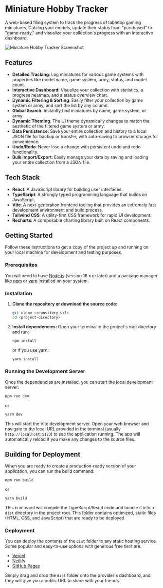 # Miniature Hobby Tracker

A web-based filing system to track the progress of tabletop gaming miniatures. Catalog your models, update their status from "purchased" to "game-ready," and visualize your collection's progress with an interactive dashboard.

![Miniature Hobby Tracker Screenshot](https://storage.googleapis.com/aistudio-ux-team-public/sdk-pro-assets/minis-tracker.png)

## Features

- **Detailed Tracking**: Log miniatures for various game systems with properties like model name, game system, army, status, and model count.
- **Interactive Dashboard**: Visualize your collection with statistics, a progress heatmap, and a status overview chart.
- **Dynamic Filtering & Sorting**: Easily filter your collection by game system or army, and sort the list by any column.
- **Global Search**: Instantly find miniatures by name, game system, or army.
- **Dynamic Theming**: The UI theme dynamically changes to match the aesthetic of the filtered game system or army.
- **Data Persistence**: Save your entire collection and history to a local JSON file for backup or transfer, with auto-saving to browser storage for convenience.
- **Undo/Redo**: Never lose a change with persistent undo and redo functionality.
- **Bulk Import/Export**: Easily manage your data by saving and loading your entire collection from a JSON file.

## Tech Stack

- **React**: A JavaScript library for building user interfaces.
- **TypeScript**: A strongly typed programming language that builds on JavaScript.
- **Vite**: A next-generation frontend tooling that provides an extremely fast development environment and build process.
- **Tailwind CSS**: A utility-first CSS framework for rapid UI development.
- **Recharts**: A composable charting library built on React components.

## Getting Started

Follow these instructions to get a copy of the project up and running on your local machine for development and testing purposes.

### Prerequisites

You will need to have [Node.js](https://nodejs.org/) (version 18.x or later) and a package manager like [npm](https://www.npmjs.com/) or [yarn](https://yarnpkg.com/) installed on your system.

### Installation

1.  **Clone the repository or download the source code:**
    ```bash
    git clone <repository-url>
    cd <project-directory>
    ```
2.  **Install dependencies:**
    Open your terminal in the project's root directory and run:
    ```bash
    npm install
    ```
    or if you use yarn:
    ```bash
    yarn install
    ```

### Running the Development Server

Once the dependencies are installed, you can start the local development server:

```bash
npm run dev
```
or
```bash
yarn dev
```

This will start the Vite development server. Open your web browser and navigate to the local URL provided in the terminal (usually `http://localhost:5173`) to see the application running. The app will automatically reload if you make any changes to the source files.

## Building for Deployment

When you are ready to create a production-ready version of your application, you can run the build command:

```bash
npm run build
```
or
```bash
yarn build
```

This command will compile the TypeScript/React code and bundle it into a `dist` directory in the project root. This folder contains optimized, static files (HTML, CSS, and JavaScript) that are ready to be deployed.

### Deployment

You can deploy the contents of the `dist` folder to any static hosting service. Some popular and easy-to-use options with generous free tiers are:

-   [Vercel](https://vercel.com/)
-   [Netlify](https://www.netlify.com/)
-   [GitHub Pages](https://pages.github.com/)

Simply drag and drop the `dist` folder onto the provider's dashboard, and they will give you a public URL to share with your friends.
